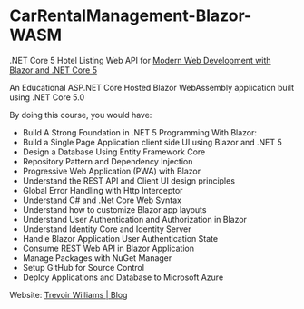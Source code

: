 # CarRentalManagement-Blazor-WASM
.NET Core 5 Hotel Listing Web API for [Modern Web Development with Blazor and .NET Core 5](https://www.udemy.com/course/modern-web-development-with-blazor-and-net-core-5/?referralCode=0D5022F28FC4D76B51FD)

An Educational ASP.NET Core Hosted Blazor WebAssembly application built using .NET Core 5.0 

By doing this course, you would have:
<ul>
    <li>
        Build A Strong Foundation in .NET 5 Programming With Blazor:
    </li>
    <li>
        Build a Single Page Application client side UI using Blazor and .NET 5
    </li>
    <li>
        Design a Database Using Entity Framework Core
    </li>
    <li>
        Repository Pattern and Dependency Injection
    </li>
    <li>
        Progressive Web Application (PWA) with Blazor
    </li>
    <li>
        Understand the REST API and Client UI design principles
    </li>
    <li>
        Global Error Handling with Http Interceptor
    </li>
    <li>
        Understand C# and .Net Core Web Syntax
    </li>
    <li>
        Understand how to customize Blazor app layouts
    </li>
    <li>
        Understand User Authentication and Authorization in Blazor
    </li>
    <li>
        Understand Identity Core and Identity Server
    </li>
    <li>
        Handle Blazor Application User Authentication State
    </li>
    <li>
        Consume REST Web API in Blazor Application
    </li>
    <li>
        Manage Packages with NuGet Manager
    </li>
    <li>
        Setup GitHub for Source Control
    </li>
    <li>    Deploy Applications and Database to Microsoft Azure</li>
</ul>

Website: [Trevoir Williams | Blog](http://bit.ly/2ux9hcn)
